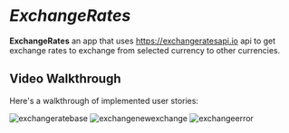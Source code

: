 # *ExchangeRates*

**ExchangeRates** an app that uses https://exchangeratesapi.io api to get exchange rates to exchange from selected currency to other currencies.


## Video Walkthrough

Here's a walkthrough of implemented user stories:

![exchangeratebase](https://user-images.githubusercontent.com/28847045/50569970-a04f4e80-0d44-11e9-93e8-63142dc11581.gif)
![exchangenewexchange](https://user-images.githubusercontent.com/28847045/50570251-b19e5800-0d50-11e9-8d6d-593633e014ed.gif)
![exchangeerror](https://user-images.githubusercontent.com/28847045/50570252-b400b200-0d50-11e9-9be8-b3641deed271.gif)
